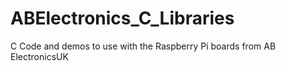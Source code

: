 ABElectronics_C_Libraries
=========================

C Code and demos to use with the Raspberry Pi boards from AB ElectronicsUK
